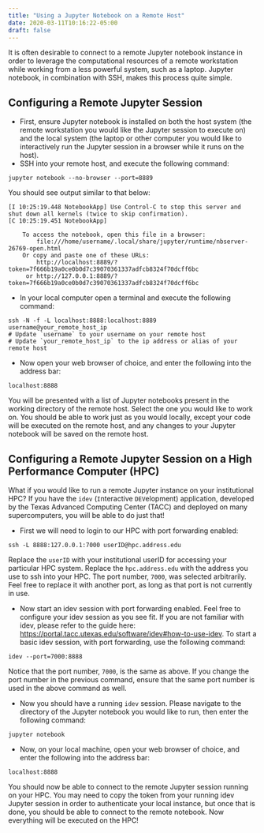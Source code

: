 ```yaml
---
title: "Using a Jupyter Notebook on a Remote Host"
date: 2020-03-11T10:16:22-05:00
draft: false 
---
```


It is often desirable to connect to a remote Jupyter notebook instance in order to leverage the computational resources of a remote workstation while working from a less powerful system, such as a laptop. Jupyter notebook, in combination with SSH, makes this process quite simple.

Configuring a Remote Jupyter Session
--------
- First, ensure Jupyter notebook is installed on both the host system (the remote workstation you would like the Jupyter session to execute on) and the local system (the laptop or other computer you would like to interactively run the Jupyter session in a browser while it runs on the host).
- SSH into your remote host, and execute the following command:
```
jupyter notebook --no-browser --port=8889
```
You should see output similar to that below:
```
[I 10:25:19.448 NotebookApp] Use Control-C to stop this server and shut down all kernels (twice to skip confirmation).
[C 10:25:19.451 NotebookApp] 
    
    To access the notebook, open this file in a browser:
        file:///home/username/.local/share/jupyter/runtime/nbserver-26769-open.html
    Or copy and paste one of these URLs:
        http://localhost:8889/?token=7f666b19a0ce0b0d7c39070361337adfcb8324f70dcff6bc
     or http://127.0.0.1:8889/?token=7f666b19a0ce0b0d7c39070361337adfcb8324f70dcff6bc
```
- In your local computer open a terminal and execute the following command:
```
ssh -N -f -L localhost:8888:localhost:8889 username@your_remote_host_ip
# Update `username` to your username on your remote host
# Update `your_remote_host_ip` to the ip address or alias of your remote host
```
- Now open your web browser of choice, and enter the following into the address bar:
```
localhost:8888
```
You will be presented with a list of Jupyter notebooks present in the working directory of the remote host. Select the one you would like to work on. You should be able to work just as you would locally, except your code will be executed on the remote host, and any changes to your Jupyter notebook will be saved on the remote host.

Configuring a Remote Jupyter Session on a High Performance Computer (HPC)
------
What if you would like to run a remote Jupyter instance on your institutional HPC? If you have the `idev` (`I`nteractive `DEV`elopment) application, developed by the Texas Advanced Computing Center (TACC) and deployed on many supercomputers, you will be able to do just that!

- First we will need to login to our HPC with port forwarding enabled:
```
ssh -L 8888:127.0.0.1:7000 userID@hpc.address.edu
```
Replace the `userID` with your institutional userID for accessing your particular HPC system. Replace the `hpc.address.edu` with the address you use to ssh into your HPC. The port number, `7000`, was selected arbitrarily. Feel free to replace it with another port, as long as that port is not currently in use.

- Now start an idev session with port forwarding enabled. Feel free to configure your idev session as you see fit. If you are not familiar with idev, please refer to the guide here: https://portal.tacc.utexas.edu/software/idev#how-to-use-idev. To start a basic idev session, with port forwarding, use the following command:
```
idev --port=7000:8888
```
Notice that the port number, `7000`, is the same as above. If you change the port number in the previous command, ensure that the same port number is used in the above command as well.  
- Now you should have a running `idev` session. Please navigate to the directory of the Jupyter notebook you would like to run, then enter the following command:
```
jupyter notebook
```
- Now, on your local machine, open your web browser of choice, and enter the following into the address bar:
```
localhost:8888
```
You should now be able to connect to the remote Jupyter session running on your HPC. You may need to copy the token from your running idev Jupyter session in order to authenticate your local instance, but once that is done, you should be able to connect to the remote notebook. Now everything will be executed on the HPC!
